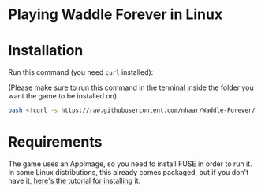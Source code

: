 # Playing Waddle Forever in Linux

# Installation
Run this command (you need `curl` installed):

(Please make sure to run this command in the terminal inside the folder you want the game to be installed on)

```bash
bash <(curl -s https://raw.githubusercontent.com/nhaar/Waddle-Forever/master/linux.sh)
```

# Requirements

The game uses an AppImage, so you need to install FUSE in order to run it. In some Linux distributions, this already comes packaged, but if you don't have it, [here's the tutorial for installing it](https://github.com/appimage/appimagekit/wiki/fuse).
